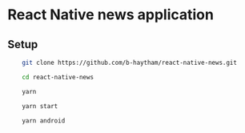 # React Native news application



## Setup

```bash
    git clone https://github.com/b-haytham/react-native-news.git

    cd react-native-news

    yarn 

    yarn start

    yarn android

```